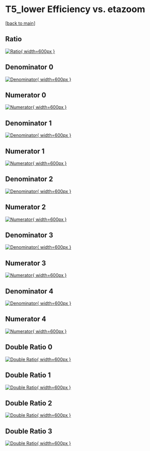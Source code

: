 # T5_lower Efficiency vs. etazoom

[[back to main](./)]



## Ratio

[![Ratio](../mtv/var/T5_lower_base_0_-1_eff_etazoom.png){ width=600px }](../mtv/var/T5_lower_base_0_-1_eff_etazoom.pdf)

## Denominator 0

[![Denominator](../mtv/den/T5_lower_base_0_-1_eff_etazoom_den0.png){ width=600px }](../mtv/den/T5_lower_base_0_-1_eff_etazoom_den0.pdf)

## Numerator 0

[![Numerator](../mtv/num/T5_lower_base_0_-1_eff_etazoom_num0.png){ width=600px }](../mtv/num/T5_lower_base_0_-1_eff_etazoom_num0.pdf)

## Denominator 1

[![Denominator](../mtv/den/T5_lower_base_0_-1_eff_etazoom_den1.png){ width=600px }](../mtv/den/T5_lower_base_0_-1_eff_etazoom_den1.pdf)

## Numerator 1

[![Numerator](../mtv/num/T5_lower_base_0_-1_eff_etazoom_num1.png){ width=600px }](../mtv/num/T5_lower_base_0_-1_eff_etazoom_num1.pdf)

## Denominator 2

[![Denominator](../mtv/den/T5_lower_base_0_-1_eff_etazoom_den2.png){ width=600px }](../mtv/den/T5_lower_base_0_-1_eff_etazoom_den2.pdf)

## Numerator 2

[![Numerator](../mtv/num/T5_lower_base_0_-1_eff_etazoom_num2.png){ width=600px }](../mtv/num/T5_lower_base_0_-1_eff_etazoom_num2.pdf)

## Denominator 3

[![Denominator](../mtv/den/T5_lower_base_0_-1_eff_etazoom_den3.png){ width=600px }](../mtv/den/T5_lower_base_0_-1_eff_etazoom_den3.pdf)

## Numerator 3

[![Numerator](../mtv/num/T5_lower_base_0_-1_eff_etazoom_num3.png){ width=600px }](../mtv/num/T5_lower_base_0_-1_eff_etazoom_num3.pdf)

## Denominator 4

[![Denominator](../mtv/den/T5_lower_base_0_-1_eff_etazoom_den4.png){ width=600px }](../mtv/den/T5_lower_base_0_-1_eff_etazoom_den4.pdf)

## Numerator 4

[![Numerator](../mtv/num/T5_lower_base_0_-1_eff_etazoom_num4.png){ width=600px }](../mtv/num/T5_lower_base_0_-1_eff_etazoom_num4.pdf)

## Double Ratio 0

[![Double Ratio](../mtv/ratio/T5_lower_base_0_-1_eff_etazoom_ratio0.png){ width=600px }](../mtv/ratio/T5_lower_base_0_-1_eff_etazoom_ratio0.pdf)

## Double Ratio 1

[![Double Ratio](../mtv/ratio/T5_lower_base_0_-1_eff_etazoom_ratio1.png){ width=600px }](../mtv/ratio/T5_lower_base_0_-1_eff_etazoom_ratio1.pdf)

## Double Ratio 2

[![Double Ratio](../mtv/ratio/T5_lower_base_0_-1_eff_etazoom_ratio2.png){ width=600px }](../mtv/ratio/T5_lower_base_0_-1_eff_etazoom_ratio2.pdf)

## Double Ratio 3

[![Double Ratio](../mtv/ratio/T5_lower_base_0_-1_eff_etazoom_ratio3.png){ width=600px }](../mtv/ratio/T5_lower_base_0_-1_eff_etazoom_ratio3.pdf)

